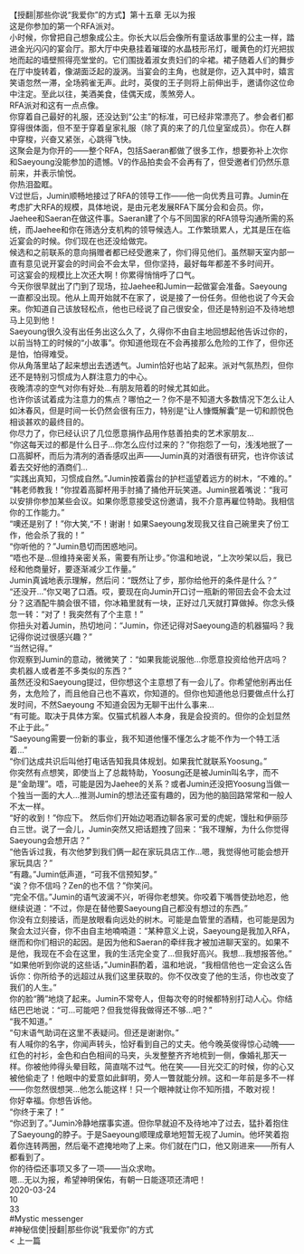 <br/>【授翻|那些你说“我爱你”的方式】第十五章 无以为报<br/>这是你参加的第一个RFA派对。<br/>小时候，你曾把自己想象成公主。你长大以后会像所有童话故事里的公主一样，踏进金光闪闪的宴会厅。那大厅中央悬挂着璀璨的水晶枝形吊灯，暖黄色的灯光把拔地而起的墙壁照得亮堂堂的。它们围拢着淑女贵妇们的伞裙。裙子随着人们的舞步在厅中旋转着，像湖面泛起的漩涡。当宴会的主角，也就是你，迈入其中时，嬉言笑语忽然一滞，全场鸦雀无声。此时，英俊的王子则将上前伸出手，邀请你这位命中注定。至此以往，美酒美食，佳偶天成，羡煞旁人。<br/>RFA派对和这有一点点像。<br/>你穿着自己最好的礼服，还没达到“公主”的标准，可已经非常漂亮了。参会者们都穿得很体面，但不至于穿着皇家礼服（除了真的来了的几位皇室成员）。你在人群中穿梭，兴奋又紧张，心跳得飞快。<br/>这聚会是为你开的——整个RFA，包括Saeran都做了很多工作，想要弥补上次你和Saeyoung没能参加的遗憾。V的作品拍卖会不会再有了，但受邀者们仍然乐意前来，并表示愉悦。<br/>你热泪盈眶。<br/>V过世后，Jumin顺畅地接过了RFA的领导工作——他一向优秀且可靠。Jumin在考虑扩大RFA的规模，具体地说，是由元老发展RFA下属分会和会员。你，Jaehee和Saeran在做这件事。Saeran建了个与不同国家的RFA领导沟通所需的系统，而Jaehee和你在筛选分支机构的领导候选人。工作繁琐累人，尤其是压在临近宴会的时候。你们现在也还没给做完。<br/>候选和之前联系的意向捐赠者都已经受邀来了，你们得见他们。虽然聊天室内部一直有意见说开宴会的时间会不会太早，但你坚持，最好每年都差不多时间开。<br/>可这宴会的规模比上次还大啊！你累得悄悄呼了口气。<br/>今天你很早就出了门到了现场，拉Jaehee和Jumin一起做宴会准备。Saeyoung一直都没出现。他从上周开始就不在家了，说是接了一份任务。但他也说了今天会来。你知道自己该放轻松点，他也已经说了自己很安全，但还是特别迫不及待地想马上见到他！<br/>Saeyoung很久没有出任务出这么久了，久得你不由自主地回想起他告诉过你的，以前当特工的时候的“小故事”。你知道他现在不会再接那么危险的工作了，但你还是怕，怕得难受。<br/>你从角落里站了起来想出去透透气。Jumin恰好也站了起来。派对气氛热烈，但你还不是特别习惯成为人群注意力的中心。<br/>夜晚清凉的空气对你有好处...有朋友陪着的时候尤其如此。<br/>也许你该试着成为注意力的焦点？哪怕之一？你不是不知道大多数情况下怎么让人如沐春风，但是时间一长仍然会很有压力，特别是“让人慷慨解囊”是一切和颜悦色相谈甚欢的最终目的。<br/>你尽力了，你已经认识了几位愿意捐作品用作慈善拍卖的艺术家朋友...<br/>“你这每天过的都是什么日子...你怎么应付过来的？”你抱怨了一句，浅浅地抿了一口高脚杯，而后为清冽的酒香感叹出声——Jumin真的对酒很有研究，也许你该试着去交好他的酒商们...<br/>“实践出真知，习惯成自然。”Jumin按着露台的护栏遥望着远方的树木，“不难的。”<br/>“韩老师教我！”你捏着高脚杯用手肘捅了捅他开玩笑道。Jumin抿着嘴说：“我可以安排你参加某些会议。如果你愿意接受这份邀请，我不介意再雇位特助。我相信你的工作能力。”<br/>“噢还是别了！”你大笑,“不！谢谢！如果Saeyoung发现我又往自己碗里夹了份工作，他会杀了我的！”<br/>“你听他的？”Jumin恳切而困惑地问。<br/>“唔也不是...但维持亲密关系，需要有所让步。”你温和地说，“上次吵架以后，我已经和他商量好，要逐渐减少工作量。”<br/>Jumin真诚地表示理解，然后问：“既然让了步，那你给他开的条件是什么？”<br/>“还没开...”你又喝了口酒。哎，要现在向Jumin开口讨一瓶新的带回去会不会太过分？这酒配牛腩会很不错，你冰箱里就有一块，正好过几天就打算做掉。你念头倏忽一转：“对了！我突然有了个主意！”<br/>你扭头对着Jumin，热切地问：“Jumin，你还记得对Saeyoung造的机器猫吗？我记得你说过很感兴趣？”<br/>“当然记得。”<br/>你观察到Jumin的意动，微微笑了：“如果我能说服他...你愿意投资给他开店吗？卖机器人或者差不多类似的东西？”<br/>虽然还没和Saeyoung提过，但你想这个主意想了有一会儿了。你希望他别再出任务，太危险了，而且他自己也不喜欢，你知道的。但你也知道他总归要做点什么打发时间，不然Saeyoung 不知道会因为无聊干出什么事来...<br/>“有可能。取决于具体方案。仅猫式机器人本身，我是会投资的。但你的企划显然不止于此。”<br/>“Saeyoung需要一份新的事业，我不知道他懂不懂怎么才能不作为一个特工活着...”<br/>“你们达成共识后叫他打电话告知我具体规划。如果我忙就联系Yoosung。”<br/>你突然有点想笑，即使当上了总裁特助，Yoosung还是被Jumin叫名字，而不是“金助理”。唔，可能是因为Jaehee的关系？或者Jumin还没把Yoosung当做一个独当一面的大人...推测Jumin的想法还蛮有趣的，因为他的脑回路常常和一般人不太一样。<br/>“好的收到！”你应下。 然后你们开始边喝酒边聊各家可爱的虎妮，馒肚和伊丽莎白三世。说了一会儿，Jumin突然又把话题拽了回来：“我不理解，为什么你觉得Saeyoung会想开店？”<br/>“他告诉过我，有次他梦到我们俩一起在家玩具店工作...嗯，我觉得他可能会想开家玩具店？”<br/>“有趣。”Jumin低声道，“可我不信预知梦。”<br/>“诶？你不信吗？Zen的也不信？”你笑问。<br/>“完全不信。”Jumin的语气波澜不兴，听得你老想笑。你咬着下嘴唇使劲地忍，他继续说道：“不过，你是在替他要Saeyoung自己都没有想过的东西。”<br/>你没有立刻接话，而是放眼看向远处的树木。可能是血管里的酒精，也可能是因为聚会太过兴奋，你不由自主地喃喃道：“某种意义上说，Saeyoung是我加入RFA，继而和你们相识的起因。是因为他和Saeran的牵绊我才被加进聊天室的。如果不是他，我现在不会在这里，我的生活完全变了...但我好高兴。我想...我想报答他。”<br/>“如果他听到你说的这些话，”Jumin斟酌着，温和地说，“我相信他也一定会这么告诉你：你所给予的远超过从我们这里获取的。你不仅改变了他的生活，你也改变了我们的人生。”<br/>你的脸“腾”地烧了起来。Jumin不常夸人，但每次夸的时候都特别打动人心。你结结巴巴地说：“可...可能吧？但我觉得我做得还不够...吧？”<br/>“我不知道。”<br/>“句末语气助词在这里不表疑问。但还是谢谢你。”<br/>有人喊你的名字，你闻声转头，恰好看到自己的丈夫。他今晚英俊得惊心动魄——红色的衬衫，金色和白色相间的马夹，头发整整齐齐地梳到一侧，像婚礼那天一样。你被他帅得头晕目眩，简直喘不过气。他在笑——目光交汇的时候，你的心又被他偷走了！他眼中的爱意如此鲜明，旁人一瞥就能分辨。这和一年前是多不一样——你忽然很想哭...他怎么能这样！只一个眼神就让你不知所措，不敢对视！<br/>你好幸福。你想告诉他。<br/>“你终于来了！”<br/>“你迟到了。”Jumin冷静地摆事实道。但你早就迫不及待地冲了过去，猛扑着抱住了Saeyoung的脖子。于是Saeyoung顺理成章地短暂无视了Jumin。他坏笑着抱着你连转两圈，然后毫不遮掩地吻了上来。你们就在门口，他又刚进来——所有人都看到了。<br/>你的待偿还事项又多了一项——当众求吻。<br/>嗯...无以为报，希望神明保佑，有朝一日能逐项还清吧！<br/>2020-03-24<br/>10<br/>33<br/>#Mystic messenger<br/>#神秘信使|授翻|那些你说“我爱你”的方式<br/>< 上一篇<br/>